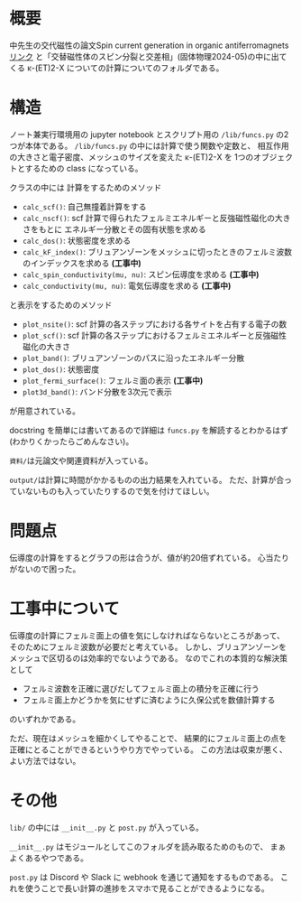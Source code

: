 
# 概要

中先生の交代磁性の論文Spin current generation in organic antiferromagnets
[リンク](https://www.nature.com/articles/s41467-019-12229-y)
と「交替磁性体のスピン分裂と交差相」(固体物理2024-05)の中に出てくる
κ-(ET)2-X についての計算についてのフォルダである。

# 構造

ノート兼実行環境用の jupyter notebook とスクリプト用の `/lib/funcs.py` の2つが本体である。
`/lib/funcs.py` の中には計算で使う関数や定数と、
相互作用の大きさと電子密度、メッシュのサイズを変えた κ-(ET)2-X を
1つのオブジェクトとするための class になっている。

クラスの中には
計算をするためのメソッド

- `calc_scf()`: 自己無撞着計算をする
- `calc_nscf()`: scf 計算で得られたフェルミエネルギーと反強磁性磁化の大きさをもとに
エネルギー分散とその固有状態を求める
- `calc_dos()`: 状態密度を求める
- `calc_kF_index()`: ブリュアンゾーンをメッシュに切ったときのフェルミ波数のインデックスを求める **(工事中)**
- `calc_spin_conductivity(mu, nu)`: スピン伝導度を求める **(工事中)**
- `calc_conductivity(mu, nu)`: 電気伝導度を求める **(工事中)**

と表示をするためのメソッド

- `plot_nsite()`: scf 計算の各ステップにおける各サイトを占有する電子の数
- `plot_scf()`: scf 計算の各ステップにおけるフェルミエネルギーと反強磁性磁化の大きさ
- `plot_band()`: ブリュアンゾーンのパスに沿ったエネルギー分散
- `plot_dos()`: 状態密度
- `plot_fermi_surface()`: フェルミ面の表示 **(工事中)**
- `plot3d_band()`: バンド分散を3次元で表示

が用意されている。

docstring を簡単には書いてあるので詳細は `funcs.py` を解読するとわかるはず
(わかりくかったらごめんなさい)。

`資料/`は元論文や関連資料が入っている。

`output/`は計算に時間がかかるものの出力結果を入れている。
ただ、計算が合っていないものも入っていたりするので気を付けてほしい。

# 問題点

伝導度の計算をするとグラフの形は合うが、値が約20倍ずれている。
心当たりがないので困った。

# 工事中について

伝導度の計算にフェルミ面上の値を気にしなければならないところがあって、
そのためにフェルミ波数が必要だと考えている。
しかし、ブリュアンゾーンをメッシュで区切るのは効率的でないようである。
なのでこれの本質的な解決策として

- フェルミ波数を正確に選びだしてフェルミ面上の積分を正確に行う
- フェルミ面上かどうかを気にせずに済むように久保公式を数値計算する

のいずれかである。

ただ、現在はメッシュを細かくしてやることで、
結果的にフェルミ面上の点を正確にとることができるというやり方でやっている。
この方法は収束が悪く、よい方法ではない。

# その他

`lib/` の中には `__init__.py` と `post.py` が入っている。

`__init__.py` はモジュールとしてこのフォルダを読み取るためのもので、
まぁよくあるやつである。

`post.py` は Discord や Slack に webhook を通じて通知をするものである。
これを使うことで長い計算の進捗をスマホで見ることができるようになる。
